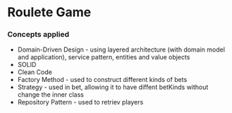 # Roulete Game

### Concepts applied
* Domain-Driven Design - using layered architecture (with domain model and application), service pattern, entities and value objects
* SOLID
* Clean Code
* Factory Method - used to construct different kinds of bets
* Strategy - used in bet, allowing it to have diffent betKinds without change the inner class
* Repository Pattern - used to retriev players



